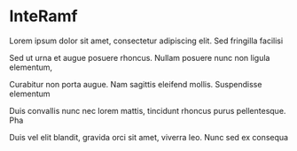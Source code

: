 <h1>
<strong>
InteRamf
</strong>
	</h1>

Lorem ipsum dolor sit amet, consectetur adipiscing elit. Sed fringilla facilisi

Sed ut urna et augue posuere rhoncus. Nullam posuere nunc non ligula elementum,

Curabitur non porta augue. Nam sagittis eleifend mollis. Suspendisse elementum 

Duis convallis nunc nec lorem mattis, tincidunt rhoncus purus pellentesque. Pha

Duis vel elit blandit, gravida orci sit amet, viverra leo. Nunc sed ex consequa
